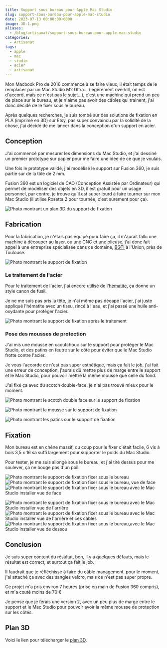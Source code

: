 ```yaml
---
title: Support sous bureau pour Apple Mac Studio
slug: support-sous-bureau-pour-apple-mac-studio
date: 2023-07-13 00:00:00+0000
image: 3D-1.png
aliases:
  - /blog/artisanat/support-sous-bureau-pour-apple-mac-studio
categories:
  - Artisanat
tags:
  - apple
  - mac
  - studio
  - acier
  - artisanat
---
```


Mon Macbook Pro de 2016 commence à se faire vieux, il était temps de le remplacer par un Mac Studio M2 Ultra... (légèrement overkill, on est d'accord, mais ce n'est pas le sujet...), c'est une machine qui prend un peu de place sur le bureau, et je n'aime pas avoir des câbles qui trainent, j'ai donc décidé de le fixer sous le bureau.

<!-- more -->

Après quelques recherches, je suis tombé sur des solutions de fixation en PLA (imprimé en 3D) sur Etsy, pas super convaincu par la solidité de la chose, j'ai décidé de me lancer dans la conception d'un support en acier.

## Conception

J'ai commencé par mesurer les dimensions du Mac Studio, et j'ai dessiné un premier prototype sur papier pour me faire une idée de ce que je voulais.

Une fois le prototype validé, j'ai modélisé le support sur Fusion 360, je suis partie sur de la tôle de 2 mm.

Fusion 360 est un logiciel de CAO (Conception Assistée par Ordinateur) qui permet de modéliser des objets en 3D, il est gratuit pour un usage personnel, par contre, je trouve qu'il est super lourd à faire tourner sur mon Mac Studio (il utilise Rosetta 2 pour tournée, c'est surement pour ça).

![Photo montrant un plan 3D du support de fixation](3D-1.png)

## Fabrication

Pour la fabrication, je n'étais pas équipé pour faire ça, il m'aurait fallu une machine à découper au laser, ou une CNC et une plieuse, j'ai donc fait appel à une entreprise spécialisée dans ce domaine, [BGTI](https://www.bgti.fr/) à l'Union, près de Toulouse.

![Photo montrant le support de fixation](IMG_3292.jpeg)

### Le traitement de l'acier

Pour le traitement de l'acier, j'ai encore utilisé de l'[hématite](https://www.laverdure.fr/oxydation-et-patine-des-mtaux/1804-2372-hematite-1-4l.html), ça donne un style canon de fusil.

Je ne me suis pas pris la tête, je n'ai même pas décapé l'acier, j'ai juste appliqué l'hématite avec un tissu, rincé à l'eau, et j'ai passé une huile anti-oxydante pour protéger l'acier.

![Photo montrant le support de fixation après le traitement](IMG_3297.jpeg)

### Pose des mousses de protection

J'ai mis une mousse en caoutchouc sur le support pour protéger le Mac Studio, et des patins en feutre sur le côté pour éviter que le Mac Studio frotte contre l'acier.

Je vous l'accorde ce n'est pas super esthétique, mais ça fait le job, j'ai fait une erreur de conception, j'aurais dû mettre plus de marge entre le support et le Mac Studio, pour pouvoir mettre la même mousse que celle du fond.

J'ai fixé ça avec du scotch double-face, je n'ai pas trouvé mieux pour le moment.

![Photo montrant le scotch double face sur le support de fixation](IMG_3298.jpeg)

![Photo montrant la mousse sur le support de fixation](IMG_3299.jpeg)

![Photo montrant les patins sur le support de fixation](IMG_3302.jpeg)

## Fixation

Mon bureau est en chêne massif, du coup pour le fixer c'était facile, 6 vis à bois 3,5 x 16 sa suffi largement pour supporter le poids du Mac Studio.

Pour tester, je me suis allongé sous le bureau, et j'ai tiré dessus pour me soulever, ça ne bouge pas d'un poil.

![Photo montrant le support de fixation fixer sous le bureau](IMG_3304.jpeg) ![Photo montrant le support de fixation fixer sous le bureau, vue de face](IMG_3306.jpeg) ![Photo montrant le support de fixation fixer sous le bureau avec le Mac Studio installer vue de face](IMG_3307.jpeg)

![Photo montrant le support de fixation fixer sous le bureau avec le Mac Studio installer vue de l'arrière](IMG_3310.jpeg) ![Photo montrant le support de fixation fixer sous le bureau avec le Mac Studio installer vue de l'arrière et ces câbles](IMG_3313.jpeg) ![Photo montrant le support de fixation fixer sous le bureau,avec le Mac Studio installer vue de dessou](IMG_3314.jpeg)

## Conclusion

Je suis super content du résultat, bon, il y a quelques défauts, mais le résultat est correct, et surtout ça fait le job.

Il faudrait que je réfléchisse à faire du câble management, pour le moment, j'ai attaché ça avec des sangles velcro, mais ce n'est pas super propre.

Ce projet m'a pris environ 7 heures (prise en main de Fusion 360 compris), et m'a couté moins de 70 €

Je pense que je ferais une version 2, avec un peu plus de marge entre le support et le Mac Studio pour pouvoir avoir la même mousse de protection sur les côtés.

## Plan 3D

Voici le lien pour télécharger le [plan 3D](/files/apple-mac-studio-under-desk-mount.zip).
